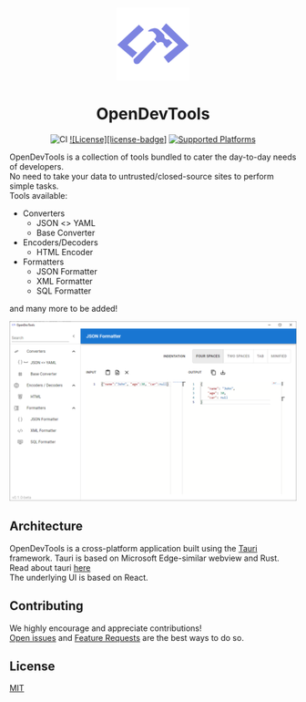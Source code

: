 <div align="center">

<p>
  <img width="128" src="assets/640x640.png">
</p>

# OpenDevTools

![CI](https://github.com/a-khanna/tauri-app/actions/workflows/ci.yml/badge.svg)
[![License][license-badge]](LICENSE)
[![Supported Platforms](https://img.shields.io/badge/Platform-windows%20%7C%20linux%20%7C%20macos-green)](https://github.com/a-khanna/OpenDevTools/releases)

</div>
  
OpenDevTools is a collection of tools bundled to cater the day-to-day needs of developers.\
No need to take your data to untrusted/closed-source sites to perform simple tasks.\
Tools available:
- Converters
  - JSON <> YAML
  - Base Converter
- Encoders/Decoders
  - HTML Encoder
- Formatters
  - JSON Formatter
  - XML Formatter
  - SQL Formatter

and many more to be added!

![Screenshot](assets/screenshot.png)

## Architecture

OpenDevTools is a cross-platform application built using the [Tauri](https://tauri.studio) framework. Tauri is based on Microsoft Edge-similar webview and Rust. Read about tauri [here](https://tauri.studio/en/docs/about/intro)\
The underlying UI is based on React.

## Contributing

We highly encourage and appreciate contributions!\
[Open issues](https://github.com/a-khanna/OpenDevTools/issues) and [Feature Requests](https://github.com/a-khanna/OpenDevTools/discussions) are the best ways to do so.

## License

[MIT](https://github.com/a-khanna/OpenDevTools/blob/main/LICENSE)
